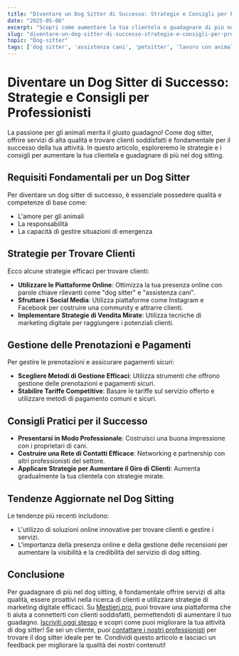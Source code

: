 ```yaml
---
title: "Diventare un Dog Sitter di Successo: Strategie e Consigli per Professionisti"
date: "2025-05-06"
excerpt: "Scopri come aumentare la tua clientela e guadagnare di più nel dog sitting con strategie di marketing, gestione efficace dei clienti e piattaforme online senza commissioni."
slug: "diventare-un-dog-sitter-di-successo-strategie-e-consigli-per-professionisti"
topic: "Dog-sitter"
tags: ['dog sitter', 'assistenza cani', 'petsitter', 'lavoro con animali']
---
```

# Diventare un Dog Sitter di Successo: Strategie e Consigli per Professionisti

La passione per gli animali merita il giusto guadagno! Come dog sitter, offrire servizi di alta qualità e trovare clienti soddisfatti è fondamentale per il successo della tua attività. In questo articolo, esploreremo le strategie e i consigli per aumentare la tua clientela e guadagnare di più nel dog sitting.

## Requisiti Fondamentali per un Dog Sitter

Per diventare un dog sitter di successo, è essenziale possedere qualità e competenze di base come:

- L'amore per gli animali
- La responsabilità
- La capacità di gestire situazioni di emergenza

## Strategie per Trovare Clienti

Ecco alcune strategie efficaci per trovare clienti:

- **Utilizzare le Piattaforme Online**: Ottimizza la tua presenza online con parole chiave rilevanti come "dog sitter" e "assistenza cani". 
- **Sfruttare i Social Media**: Utilizza piattaforme come Instagram e Facebook per costruire una community e attrarre clienti.
- **Implementare Strategie di Vendita Mirate**: Utilizza tecniche di marketing digitale per raggiungere i potenziali clienti.

## Gestione delle Prenotazioni e Pagamenti

Per gestire le prenotazioni e assicurare pagamenti sicuri:

- **Scegliere Metodi di Gestione Efficaci**: Utilizza strumenti che offrono gestione delle prenotazioni e pagamenti sicuri.
- **Stabilire Tariffe Competitive**: Basare le tariffe sul servizio offerto e utilizzare metodi di pagamento comuni e sicuri.

## Consigli Pratici per il Successo

- **Presentarsi in Modo Professionale**: Costruisci una buona impressione con i proprietari di cani.
- **Costruire una Rete di Contatti Efficace**: Networking e partnership con altri professionisti del settore.
- **Applicare Strategie per Aumentare il Giro di Clienti**: Aumenta gradualmente la tua clientela con strategie mirate.

## Tendenze Aggiornate nel Dog Sitting

Le tendenze più recenti includono:

- L'utilizzo di soluzioni online innovative per trovare clienti e gestire i servizi.
- L'importanza della presenza online e della gestione delle recensioni per aumentare la visibilità e la credibilità del servizio di dog sitting.

## Conclusione

Per guadagnare di più nel dog sitting, è fondamentale offrire servizi di alta qualità, essere proattivi nella ricerca di clienti e utilizzare strategie di marketing digitale efficaci. Su [Mestieri.pro](https://mestieri.pro/info), puoi trovare una piattaforma che ti aiuta a connetterti con clienti soddisfatti, permettendoti di aumentare il tuo guadagno. [Iscriviti oggi stesso](https://mestieri.pro/info) e scopri come puoi migliorare la tua attività di dog sitter! Se sei un cliente, puoi [contattare i nostri professionisti](https://mestieri.pro) per trovare il dog sitter ideale per te. Condividi questo articolo e lasciaci un feedback per migliorare la qualità dei nostri contenuti!